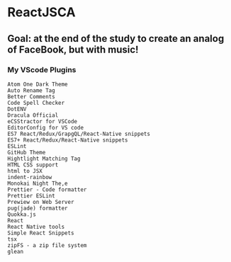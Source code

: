 # ReactJSCA

## Goal: at the end of the study to create an analog of FaceBook, but with music!

### My VScode Plugins
```
Atom One Dark Theme
Auto Rename Tag
Better Comments
Code Spell Checker
DotENV
Dracula Official
eCSStractor for VSCode
EditorConfig for VS code
ES7 React/Redux/GrapgQL/React-Native snippets
ES7+ React/Redux/React-Native snippets
ESLint
GitHub Theme
Hightlight Matching Tag
HTML CSS support
html to JSX
indent-rainbow
Monokai Night The,e
Prettier - Code formatter
Prettier ESLint
Prewiew on Web Server
pug(jade) formatter
Quokka.js
React
React Native tools
Simple React Snippets
tsx
zipFS - a zip file system
glean
```
